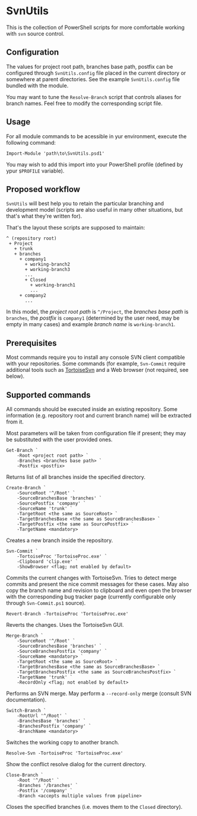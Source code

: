 SvnUtils
========

This is the collection of PowerShell scripts for more comfortable
working with `svn` source control.

Configuration
-------------

The values for project root path, branches base path, postfix can be
configured through `SvnUtils.config` file placed in the current
directory or somewhere at parent directories. See the example
`SvnUtils.config` file bundled with the module.

You may want to tune the `Resolve-Branch` script that controls aliases
for branch names. Feel free to modify the corresponding script file.

Usage
-----

For all module commands to be acessible in yur environment, execute
the following command:

    Import-Module 'path\to\SvnUtils.psd1'

You may wish to add this import into your PowerShell profile (defined
by ypur `$PROFILE` variable).

Proposed workflow
-----------------

`SvnUtils` will best help you to retain the particular branching and
development model (scripts are also useful in many other situations,
but that's what they're written for).

That's the layout these scripts are supposed to maintain:

    ^ (repository root)
     + Project
       + trunk
       + branches
         + company1
           + working-branch2
           + working-branch3
           ...
           + Closed
             + working-branch1
             ...
         + company2
           ...

In this model, the *project root path* is `^/Project`, the *branches
base path* is `branches`, the *postfix* is `company1` (determined by
the user need, may be empty in many cases) and example *branch name*
is `working-branch1`.

Prerequisites
-------------

Most commands require you to install any console SVN client compatible
with your repositories. Some commands (for example, `Svn-Commit`
require additional tools such as
[TortoiseSvn](http://tortoisesvn.net/) and a Web browser (not
required, see below).

Supported commands
------------------

All commands should be executed inside an existing repository. Some
information (e.g. repository root and current branch name) will be
extracted from it.

Most parameters will be taken from configuration file if present; they
may be substituted with the user provided ones.

    Get-Branch `
        -Root <project root path> `
        -Branches <branches base path> `
        -Postfix <postfix>

Returns list of all branches inside the specified directory.

    Create-Branch `
        -SourceRoot '^/Root' `
        -SourceBranchesBase 'branches' `
        -SourcePostfix 'company' `
        -SourceName 'trunk' `
        -TargetRoot <the same as SourceRoot> `
        -TargetBranchesBase <the same as SourceBranchesBase> `
        -TargetPostfix <the same as SourcePostfix> `
        -TargetName <mandatory>

Creates a new branch inside the repository.

    Svn-Commit `
        -TortoiseProc 'TortoiseProc.exe' `
        -Clipboard 'clip.exe' `
        -ShowBrowser <flag; not enabled by default>

Commits the current changes with TortoiseSvn. Tries to detect merge
commits and present the nice commit messages for these cases. May also
copy the branch name and revision to clipboard and even open the
browser with the corresponding bug tracker page (currently
configurable only through `Svn-Commit.ps1` source).

    Revert-Branch -TortoiseProc 'TortoiseProc.exe'

Reverts the changes. Uses the TortoiseSvn GUI.

    Merge-Branch `
        -SourceRoot '^/Root' `
        -SourceBranchesBase 'branches' `
        -SourceBranchesPostfix 'company' `
        -SourceName <mandatory> `
        -TargetRoot <the same as SourceRoot> `
        -TargetBranchesBase <the same as SourceBranchesBase> `
        -TargetBranchesPostfix <the same as SourceBranchesPostfix> `
        -TargetName 'trunk' `
        -RecordOnly <flag; not enabled by default>

Performs an SVN merge. May perform a `--record-only` merge (consult
SVN documentation).

    Switch-Branch `
        -RootUrl '^/Root' `
        -BranchesBase 'branches' `
        -BranchesPostfix 'company' `
        -BranchName <mandatory>

Switches the working copy to another branch.

    Resolve-Svn -TortoiseProc 'TortoiseProc.exe'

Show the conflict resolve dialog for the current directory.

    Close-Branch `
        -Root '^/Root' `
        -Branches '/branches' `
        -Postfix '/company' `
        -Branch <accepts multiple values from pipeline>

Closes the specified branches (i.e. moves them to the `Closed`
directory).
